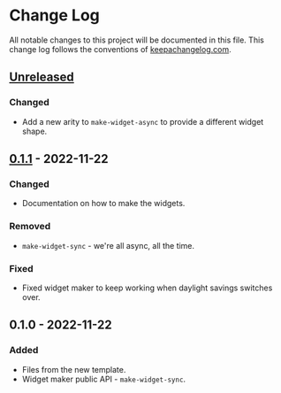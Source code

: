 # Change Log
All notable changes to this project will be documented in this file. This change log follows the conventions of [keepachangelog.com](http://keepachangelog.com/).

## [Unreleased]
### Changed
- Add a new arity to `make-widget-async` to provide a different widget shape.

## [0.1.1] - 2022-11-22
### Changed
- Documentation on how to make the widgets.

### Removed
- `make-widget-sync` - we're all async, all the time.

### Fixed
- Fixed widget maker to keep working when daylight savings switches over.

## 0.1.0 - 2022-11-22
### Added
- Files from the new template.
- Widget maker public API - `make-widget-sync`.

[Unreleased]: https://sourcehost.site/your-name/mqtt-nodes/compare/0.1.1...HEAD
[0.1.1]: https://sourcehost.site/your-name/mqtt-nodes/compare/0.1.0...0.1.1
